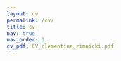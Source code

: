 ```yaml
---
layout: cv
permalink: /cv/
title: cv
nav: true
nav_order: 3
cv_pdf: CV_clementine_zimnicki.pdf
---
```


